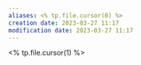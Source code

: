 ```yaml
---
aliases: <% tp.file.cursor(0) %>
creation date: 2023-03-27 11:17
modification date: 2023-03-27 11:17
---
```


<% tp.file.cursor(1) %>



